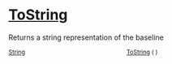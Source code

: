 # [ToString](./Baseline-100663334.md)

Returns a string representation of the baseline

<sub>[String](https://docs.microsoft.com/en-us/dotnet/api/System.String)</sub><img width=200/><sub>[ToString](./Baseline-100663334.md) (  )</sub><br>


